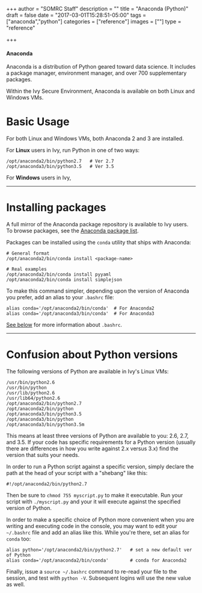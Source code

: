 +++
author = "SOMRC Staff"
description = ""
title = "Anaconda (Python)"
draft = false
date = "2017-03-01T15:28:51-05:00"
tags = ["anaconda","python"]
categories = ["reference"]
images = [""]
type = "reference"

+++

<div class="bd-callout bd-callout-warning">
<h4>Anaconda</h4>
<p>Anaconda is a distribution of Python geared toward data science. It includes a package manager, environment manager, and over 700 supplementary packages.
<p>Within the Ivy Secure Environment, Anaconda is available on both Linux and Windows VMs.</p>
</div>

# Basic Usage

For both Linux and Windows VMs, both Anaconda 2 and 3 are installed.

For **Linux** users in Ivy, run Python in one of two ways:

    /opt/anaconda2/bin/python2.7   # Ver 2.7
    /opt/anaconda3/bin/python3.5   # Ver 3.5

For **Windows** users in Ivy, 

- - -

# Installing packages

A full mirror of the Anaconda package repository is available to Ivy users. To browse packages, see the [Anaconda package list](https://docs.continuum.io/anaconda/pkg-docs).

Packages can be installed using the `conda` utility that ships with Anaconda:

    # General format
    /opt/anaconda2/bin/conda install <package-name>
    
    # Real examples
    /opt/anaconda2/bin/conda install pyyaml
    /opt/anaconda2/bin/conda install simplejson

To make this command simpler, depending upon the version of Anaconda you prefer, add an alias to your `.bashrc` file:

    alias conda='/opt/anaconda2/bin/conda'  # For Anaconda2
    alias conda='/opt/anaconda3/bin/conda'  # For Anaconda3

[See below](#confusion-about-python-versions) for more information about `.bashrc`.

- - -

# Confusion about Python versions

The following versions of Python are available in Ivy's Linux VMs:

    /usr/bin/python2.6
    /usr/bin/python 
    /usr/lib/python2.6 
    /usr/lib64/python2.6 
    /opt/anaconda2/bin/python2.7 
    /opt/anaconda2/bin/python 
    /opt/anaconda3/bin/python3.5 
    /opt/anaconda3/bin/python 
    /opt/anaconda3/bin/python3.5m 

This means at least three versions of Python are available to you: 2.6, 2.7, and 3.5. If your code
has specific requirements for a Python version (usually there are differences in how you write against
2.x versus 3.x) find the version that suits your needs.

In order to run a Python script against a specific version, simply declare the path at the head of your
script with a "shebang" like this:

    #!/opt/anaconda2/bin/python2.7

Then be sure to `chmod 755 myscript.py` to make it executable. Run your script with `./myscript.py` and your it will 
execute against the specified version of Python.

In order to make a specific choice of Python more convenient when you are writing and executing code in the console, 
you may want to edit your `~/.bashrc` file and add an alias like this. While you're there, set an alias for `conda` too:

    alias python='/opt/anaconda2/bin/python2.7'   # set a new default ver of Python
    alias conda='/opt/anaconda2/bin/conda'        # conda for Anaconda2

Finally, issue a `source ~/.bashrc` command to re-read your file to the session, and test with `python -V`. 
Subsequent logins will use the new value as well.

